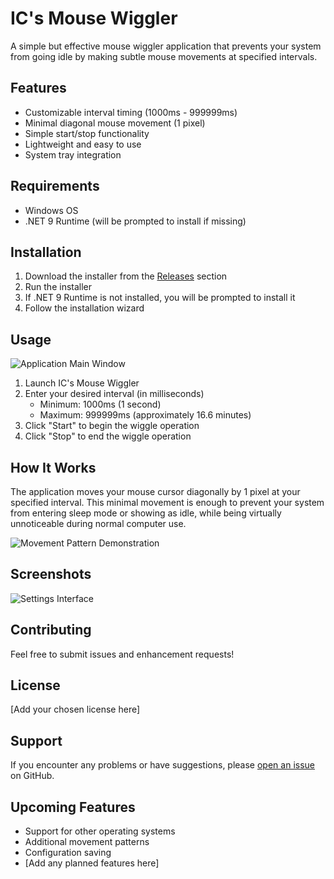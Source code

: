 # IC's Mouse Wiggler

A simple but effective mouse wiggler application that prevents your system from going idle by making subtle mouse movements at specified intervals.

## Features

- Customizable interval timing (1000ms - 999999ms)
- Minimal diagonal mouse movement (1 pixel)
- Simple start/stop functionality
- Lightweight and easy to use
- System tray integration

## Requirements

- Windows OS
- .NET 9 Runtime (will be prompted to install if missing)

## Installation

1. Download the installer from the [Releases](releases) section
2. Run the installer
3. If .NET 9 Runtime is not installed, you will be prompted to install it
4. Follow the installation wizard

## Usage

![Application Main Window](placeholder_main_window.png)

1. Launch IC's Mouse Wiggler
2. Enter your desired interval (in milliseconds)
   - Minimum: 1000ms (1 second)
   - Maximum: 999999ms (approximately 16.6 minutes)
3. Click "Start" to begin the wiggle operation
4. Click "Stop" to end the wiggle operation

## How It Works

The application moves your mouse cursor diagonally by 1 pixel at your specified interval. This minimal movement is enough to prevent your system from entering sleep mode or showing as idle, while being virtually unnoticeable during normal computer use.

![Movement Pattern Demonstration](placeholder_movement_pattern.png)

## Screenshots

![Settings Interface](placeholder_settings.png)

## Contributing

Feel free to submit issues and enhancement requests!

## License

[Add your chosen license here]

## Support

If you encounter any problems or have suggestions, please [open an issue](issues) on GitHub.

## Upcoming Features

- Support for other operating systems
- Additional movement patterns
- Configuration saving
- [Add any planned features here]
